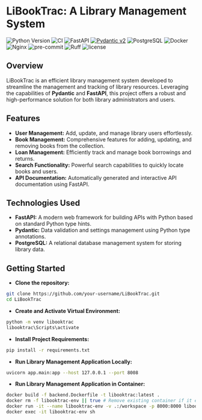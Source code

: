 # LiBookTrac: A Library Management System

![Python Version](https://img.shields.io/badge/python-3.12-blue)
![CI](https://github.com/jibbs1703/LiBookTrac/actions/workflows/CI.yaml/badge.svg)
![FastAPI](https://img.shields.io/badge/FastAPI-v0.116-blue?logo=fastapi&style=flat)
[![Pydantic v2](https://img.shields.io/endpoint?url=https://raw.githubusercontent.com/pydantic/pydantic/main/docs/badge/v2.json)](https://pydantic.dev)
![PostgreSQL](https://img.shields.io/badge/PostgreSQL-v16-blue?logo=postgresql&style=flat)
![Docker](https://img.shields.io/badge/Docker-v41-blue?logo=docker&style=flat)
![Nginx](https://img.shields.io/badge/Nginx-v1.28-green?logo=nginx&style=flat)
![pre-commit](https://img.shields.io/badge/precommit-enabled-yellow)
![Ruff](https://img.shields.io/endpoint?url=https://raw.githubusercontent.com/astral-sh/ruff/main/assets/badge/v2.json)
![license](https://img.shields.io/github/license/peaceiris/actions-gh-pages.svg)

## Overview

LiBookTrac is an efficient library management system developed to streamline the management and tracking of
library resources. Leveraging the capabilities of **Pydantic** and **FastAPI**, this project offers a robust
and high-performance solution for both library administrators and users.

## Features

- **User Management:** Add, update, and manage library users effortlessly.
- **Book Management:** Comprehensive features for adding, updating, and removing books from the collection.
- **Loan Management:** Efficiently track and manage book borrowings and returns.
- **Search Functionality:** Powerful search capabilities to quickly locate books and users.
- **API Documentation:** Automatically generated and interactive API documentation using FastAPI.

## Technologies Used

- **FastAPI:** A modern web framework for building APIs with Python based on standard Python type hints.
- **Pydantic:** Data validation and settings management using Python type annotations.
- **PostgreSQL:**  A relational database management system for storing library data.

## Getting Started

- **Clone the repository:**
```bash
git clone https://github.com/your-username/LiBookTrac.git
cd LiBookTrac
```

- **Create and Activate Virtual Environment:**
```bash
python -m venv libooktrac
libooktrac\Scripts\activate

```

- **Install Project Requirements:**
```bash
pip install -r requirements.txt
```

- **Run Library Management Application Locally:**
```bash
uvicorn app.main:app --host 127.0.0.1 --port 8008
```

- **Run Library Management Application in Container:**
```bash
docker build -f backend.Dockerfile -t libooktrac:latest .
docker rm -f libooktrac-env || true # Remove existing container if it exists
docker run -it --name libooktrac-env -v .:/workspace -p 8000:8000 libooktrac:latest
docker exec -it libooktrac-env sh
```